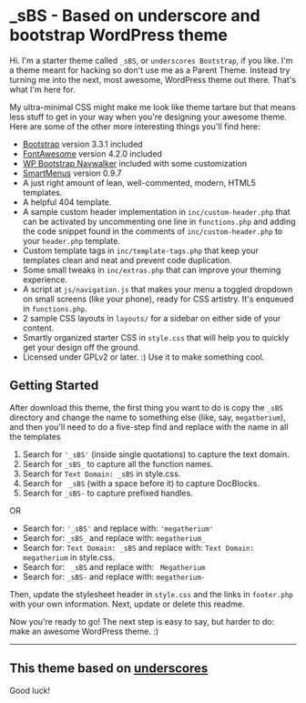 _sBS - Based on underscore and bootstrap WordPress theme
===

Hi. I'm a starter theme called `_sBS`, or `underscores Bootstrap`, if you like. I'm a theme meant for hacking so don't use me as a Parent Theme. Instead try turning me into the next, most awesome, WordPress theme out there. That's what I'm here for.

My ultra-minimal CSS might make me look like theme tartare but that means less stuff to get in your way when you're designing your awesome theme. Here are some of the other more interesting things you'll find here:

* [Bootstrap](http://getbootstrap.com) version 3.3.1 included
* [FontAwesome](http://fontawesome.io) version 4.2.0 included
* [WP Bootstrap Navwalker](http://twittem.github.io/wp-bootstrap-navwalker) included with some customization
* [SmartMenus](http://www.smartmenus.org) version 0.9.7
* A just right amount of lean, well-commented, modern, HTML5 templates.
* A helpful 404 template.
* A sample custom header implementation in `inc/custom-header.php` that can be activated by uncommenting one line in `functions.php` and adding the code snippet found in the comments of `inc/custom-header.php` to your `header.php` template.
* Custom template tags in `inc/template-tags.php` that keep your templates clean and neat and prevent code duplication.
* Some small tweaks in `inc/extras.php` that can improve your theming experience.
* A script at `js/navigation.js` that makes your menu a toggled dropdown on small screens (like your phone), ready for CSS artistry. It's enqueued in `functions.php`.
* 2 sample CSS layouts in `layouts/` for a sidebar on either side of your content.
* Smartly organized starter CSS in `style.css` that will help you to quickly get your design off the ground.
* Licensed under GPLv2 or later. :) Use it to make something cool.


Getting Started
---------------

After download this theme, the first thing you want to do is copy the `_sBS` directory and change the name to something else (like, say, `megatherium`), and then you'll need to do a five-step find and replace with the name in all the templates

1. Search for `'_sBS'` (inside single quotations) to capture the text domain.
2. Search for `_sBS_` to capture all the function names.
3. Search for `Text Domain: _sBS` in style.css.
4. Search for <code>&nbsp;_sBS</code> (with a space before it) to capture DocBlocks.
5. Search for `_sBS-` to capture prefixed handles.

OR

* Search for: `'_sBS'` and replace with: `'megatherium'`
* Search for: `_sBS_` and replace with: `megatherium_`
* Search for: `Text Domain: _sBS` and replace with: `Text Domain: megatherium` in style.css.
* Search for: <code>&nbsp;_sBS</code> and replace with: <code>&nbsp;Megatherium</code>
* Search for: `_sBS-` and replace with: `megatherium-`

Then, update the stylesheet header in `style.css` and the links in `footer.php` with your own information. Next, update or delete this readme.

Now you're ready to go! The next step is easy to say, but harder to do: make an awesome WordPress theme. :)

---------------
This theme based on [underscores](https://github.com/Automattic/_s)
---------------

Good luck!